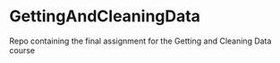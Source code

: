 # GettingAndCleaningData
Repo containing the final assignment for the Getting and Cleaning Data course
